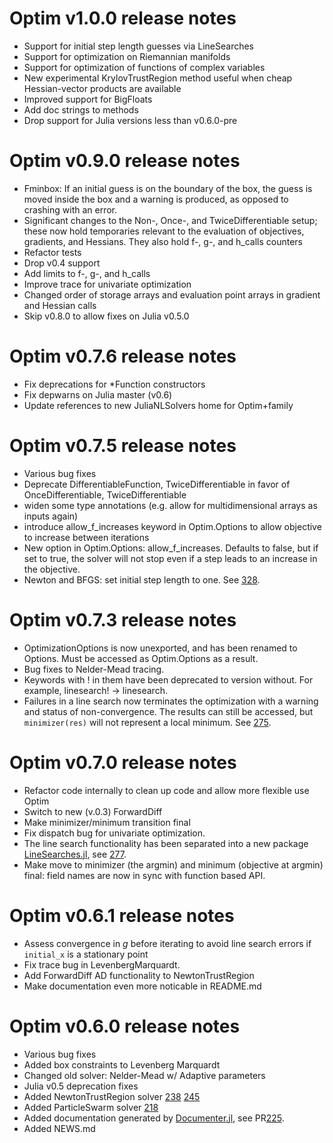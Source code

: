 # Optim v1.0.0 release notes
* Support for initial step length guesses via LineSearches
* Support for optimization on Riemannian manifolds
* Support for optimization of functions of complex variables
* New experimental KrylovTrustRegion method useful when cheap Hessian-vector products are available
* Improved support for BigFloats
* Add doc strings to methods
* Drop support for Julia versions less than v0.6.0-pre

# Optim v0.9.0 release notes
* Fminbox: If an initial guess is on the boundary of the box, the guess is moved inside the box and a warning is produced, as opposed to crashing with an error.
* Significant changes to the Non-, Once-, and TwiceDifferentiable setup; these now hold temporaries relevant to the evaluation of objectives, gradients, and Hessians. They also hold f-, g-, and h_calls counters
* Refactor tests
* Drop v0.4 support
* Add limits to f-, g-, and h_calls
* Improve trace for univariate optimization
* Changed order of storage arrays and evaluation point arrays in gradient and Hessian calls
* Skip v0.8.0 to allow fixes on Julia v0.5.0

# Optim v0.7.6 release notes
* Fix deprecations for *Function constructors
* Fix depwarns on Julia master (v0.6)
* Update references to new JuliaNLSolvers home for Optim+family

# Optim v0.7.5 release notes
* Various bug fixes
* Deprecate DifferentiableFunction, TwiceDifferentiable in favor of OnceDifferentiable, TwiceDifferentiable
* widen some type annotations (e.g. allow for multidimensional arrays as inputs again)
* introduce allow_f_increases keyword in Optim.Options to allow objective to increase between iterations
* New option in Optim.Options: allow_f_increases. Defaults to false, but if set to true, the solver will not stop even if a step leads to an increase in the objective.
* Newton and BFGS: set initial step length to one.
See [328](https://github.com/JuliaOpt/Optim.jl/pull/328).

# Optim v0.7.3 release notes
* OptimizationOptions is now unexported, and has been renamed to Options. Must be accessed as Optim.Options as a result.
* Bug fixes to Nelder-Mead tracing.
* Keywords with ! in them have been deprecated to version without. For example, linesearch! -> linesearch.
* Failures in a line search now terminates the optimization with a warning and status of non-convergence. The results can still be accessed, but `minimizer(res)` will not represent a local minimum.
  See [275](https://github.com/JuliaOpt/Optim.jl/pull/275).

# Optim v0.7.0 release notes
* Refactor code internally to clean up code and allow more flexible use Optim
* Switch to new (v.0.3) ForwardDiff
* Make minimizer/minimum transition final
* Fix dispatch bug for univariate optimization.
* The line search functionality has been separated into a new package
  [LineSearches.jl](https://github.com/anriseth/LineSearches.jl), see
  [277](https://github.com/JuliaOpt/Optim.jl/pull/277).
* Make move to minimizer (the argmin) and minimum (objective at argmin) final: field names are now in sync with function based API.

# Optim v0.6.1 release notes
* Assess convergence in *g* before iterating to avoid line search errors if `initial_x` is a stationary point
* Fix trace bug in LevenbergMarquardt.
* Add ForwardDiff AD functionality to NewtonTrustRegion
* Make documentation even more noticable in README.md

# Optim v0.6.0 release notes

* Various bug fixes
* Added box constraints to Levenberg Marquardt
* Changed old solver: Nelder-Mead w/ Adaptive parameters
* Julia v0.5 deprecation fixes
* Added NewtonTrustRegion solver [238](https://github.com/JuliaOpt/Optim.jl/pull/238) [245](https://github.com/JuliaOpt/Optim.jl/pull/245)
* Added ParticleSwarm solver [218](https://github.com/JuliaOpt/Optim.jl/pull/218)
* Added documentation generated by [Documenter.jl](https://github.com/JuliaDocs/Documenter.jl), see PR[225](https://github.com/JuliaOpt/Optim.jl/pull/225).
* Added NEWS.md
